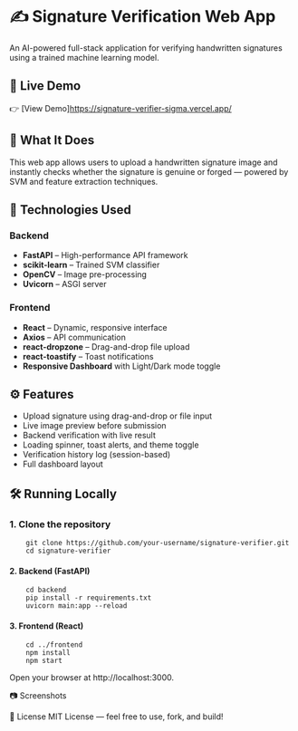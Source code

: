 # ✍️ Signature Verification Web App

An AI-powered full-stack application for verifying handwritten signatures using a trained machine learning model.

## 🚀 Live Demo
👉 [View Demo]https://signature-verifier-sigma.vercel.app/

## 🧠 What It Does
This web app allows users to upload a handwritten signature image and instantly checks whether the signature is genuine or forged — powered by SVM and feature extraction techniques.

## 🔧 Technologies Used

### Backend
- **FastAPI** – High-performance API framework
- **scikit-learn** – Trained SVM classifier
- **OpenCV** – Image pre-processing
- **Uvicorn** – ASGI server

### Frontend
- **React** – Dynamic, responsive interface
- **Axios** – API communication
- **react-dropzone** – Drag-and-drop file upload
- **react-toastify** – Toast notifications
- **Responsive Dashboard** with Light/Dark mode toggle

## ⚙️ Features
- Upload signature using drag-and-drop or file input
- Live image preview before submission
- Backend verification with live result
- Loading spinner, toast alerts, and theme toggle
- Verification history log (session-based)
- Full dashboard layout

## 🛠️ Running Locally

### 1. Clone the repository

		git clone https://github.com/your-username/signature-verifier.git
		cd signature-verifier

#### 2. Backend (FastAPI)
		cd backend
		pip install -r requirements.txt
		uvicorn main:app --reload

#### 3. Frontend (React)
		cd ../frontend
		npm install
		npm start
Open your browser at http://localhost:3000.

📷 Screenshots

📄 License
MIT License — feel free to use, fork, and build!





